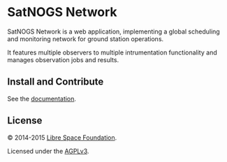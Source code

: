 # SatNOGS Network

SatNOGS Network is a web application, implementing a global scheduling and monitoring network for ground station operations.

It features multiple observers to multiple intrumentation functionality and manages observation jobs and results.

## Install and Contribute

See the [documentation](http://docs.satnogs.org/network/).

## License

&copy; 2014-2015 [Libre Space Foundation](http://librespacefoundation.org).

Licensed under the [AGPLv3](LICENSE).
